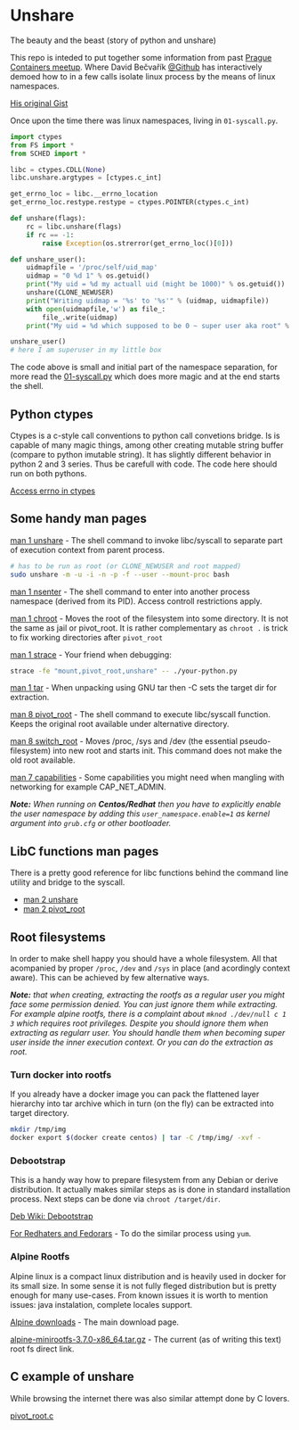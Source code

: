 # Unshare
The beauty and the beast (story of python and unshare)

This repo is inteded to put together some information from past [Prague Containers meetup](https://www.meetup.com/Prague-Containers-Meetup/events/247182043/). Where David Bečvařík [@Github](https://github.com/dbecvarik) has interactively demoed how to in a few calls isolate linux process by the means of linux namespaces.

[His original Gist](https://gist.github.com/dbecvarik/33d7aeff44d6839fada7c95a98450f1e)

Once upon the time there was linux namespaces, living in ```01-syscall.py```.

```python
import ctypes
from FS import *
from SCHED import *

libc = ctypes.CDLL(None)
libc.unshare.argtypes = [ctypes.c_int]

get_errno_loc = libc.__errno_location
get_errno_loc.restype.restype = ctypes.POINTER(ctypes.c_int)

def unshare(flags):
    rc = libc.unshare(flags)
    if rc == -1:
        raise Exception(os.strerror(get_errno_loc()[0]))

def unshare_user():
    uidmapfile = '/proc/self/uid_map'
    uidmap = "0 %d 1" % os.getuid()
    print("My uid = %d my actuall uid (might be 1000)" % os.getuid())
    unshare(CLONE_NEWUSER)
    print("Writing uidmap = '%s' to '%s'" % (uidmap, uidmapfile))
    with open(uidmapfile,'w') as file_:
        file_.write(uidmap)
    print("My uid = %d which supposed to be 0 ~ super user aka root" % os.getuid())

unshare_user()
# here I am superuser in my little box
```

The code above is small and initial part of the namespace separation, for more read the [01-syscall.py](01-syscall.py) which does more magic and at the end starts the shell.

## Python ctypes

Ctypes is a c-style call conventions to python call convetions bridge. Is is capable of many magic things, among other creating mutable string buffer (compare to python imutable string). It has slightly different behavior in python 2 and 3 series. Thus be carefull with code. The code here should run on both pythons.

[Access errno in ctypes](https://stackoverflow.com/questions/661017/access-to-errno-from-python)

## Some handy man pages

[man 1 unshare](https://linux.die.net/man/1/unshare) - The shell command to invoke libc/syscall to separate part of execution context from parent process.

```bash
# has to be run as root (or CLONE_NEWUSER and root mapped)
sudo unshare -m -u -i -n -p -f --user --mount-proc bash
```

[man 1 nsenter](https://linux.die.net/man/1/nsenter) - The shell command to enter into another process namespace (derived from its PID). Access controll restrictions apply.

[man 1 chroot](https://linux.die.net/man/1/chroot) - Moves the root of the filesystem into some directory. It is not the same as jail or pivot_root. It is rather complementary as ```chroot .``` is trick to fix working directories after ```pivot_root```

[man 1 strace](https://linux.die.net/man/1/strace) - Your friend when debugging:

```bash
strace -fe "mount,pivot_root,unshare" -- ./your-python.py
```

[man 1 tar](https://linux.die.net/man/1/tar) - When unpacking using GNU tar then -C sets the target dir for extraction.

[man 8 pivot_root](https://linux.die.net/man/8/pivot_root) - The shell command to execute libc/syscall function. Keeps the original root available under alternative directory.

[man 8 switch_root](https://linux.die.net/man/8/switch_root) - Moves /proc, /sys and /dev (the essential pseudo-filesystem) into new root and starts init. This command does not make the old root available.

[man 7 capabilities](https://linux.die.net/man/7/capabilities) - Some capabilities you might need when mangling with networking for example CAP_NET_ADMIN.

*__Note:__ When running on __Centos/Redhat__ then you have to explicitly enable the user namespace by adding this ```user_namespace.enable=1``` as kernel argument into ```grub.cfg``` or other bootloader.*

## LibC functions man pages

There is a pretty good reference for libc functions behind the command line utility and bridge to the syscall.

* [man 2 unshare](https://linux.die.net/man/2/unshare) 
* [man 2 pivot_root](https://linux.die.net/man/2/pivot_root)

## Root filesystems

In order to make shell happy you should have a whole filesystem. All that acompanied by proper ```/proc```, ```/dev``` and ```/sys``` in place (and acordingly context aware). This can be achieved by few alternative ways.

*__Note:__ that when creating, extracting the rootfs as a regular user you might face some permission denied. You can just ignore them while extracting. For example alpine rootfs, there is a complaint about ```mknod ./dev/null c 1 3``` which requires root privileges. Despite you should ignore them when extracting as regularr user. You should handle them when becoming super user inside the inner execution context. Or you can do the extraction as root.*

### Turn docker into rootfs

If you already have a docker image you can pack the flattened layer hierarchy into tar archive which in turn (on the fly) can be extracted into target directory.

```bash
mkdir /tmp/img
docker export $(docker create centos) | tar -C /tmp/img/ -xvf -
```

### Debootstrap

This is a handy way how to prepare filesystem from any Debian or derive distribution. It actually makes similar steps as is done in standard installation process. Next steps can be done via ```chroot /target/dir```.

[Deb Wiki: Debootstrap](https://wiki.debian.org/Debootstrap)

[For Redhaters and Fedorars](https://rwmj.wordpress.com/2009/03/05/fedora-equivalent-of-debootstrap/) - To do the similar process using ```yum```.

### Alpine Rootfs

Alpine linux is a compact linux distribution and is heavily used in docker for its small size. In some sense it is not fully fleged distribution but is pretty enough for many use-cases. From known issues it is worth to mention issues: java instalation, complete locales support.

[Alpine downloads](https://alpinelinux.org/downloads/) - The main download page.

[alpine-minirootfs-3.7.0-x86_64.tar.gz](http://dl-cdn.alpinelinux.org/alpine/v3.7/releases/x86_64/alpine-minirootfs-3.7.0-x86_64.tar.gz) - The current (as of writing this text) root fs direct link.

## C example of unshare

While browsing the internet there was also similar attempt done by C lovers.

[pivot_root.c](https://github.com/hpc/charliecloud/blob/master/examples/syscalls/pivot_root.c)

